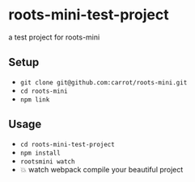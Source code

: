 # roots-mini-test-project

a test project for roots-mini

## Setup
- `git clone git@github.com:carrot/roots-mini.git`
- `cd roots-mini`
- `npm link`

## Usage
- `cd roots-mini-test-project`
- `npm install`
- `rootsmini watch`
- :boom: watch webpack compile your beautiful project
